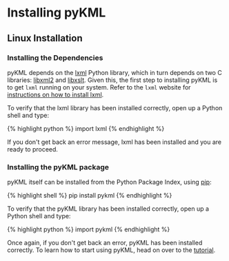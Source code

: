 # Installing pyKML

## Linux Installation

### Installing the Dependencies

pyKML depends on the [lxml](http://codespeak.net/lxml) Python library, which in turn depends on two 
C libraries:
[libxml2](http://xmlsoft.org/) and [libxslt](http://xmlsoft.org/XSLT/).
Given this, the first step to installing pyKML is to get `lxml` running on your system. 
Refer to the `lxml` website for
[instructions on how to install lxml](http://lxml.de/installation.html).

To verify that the lxml library has been installed correctly, 
open up a Python shell and type:

{% highlight python %}
import lxml
{% endhighlight %}

If you don't get back an error message, lxml has been installed and you are 
ready to proceed.


### Installing the pyKML package

pyKML itself can be installed from the Python Package Index, 
using [pip](http://pypi.python.org/pypi/pip):

{% highlight shell %}
pip install pykml
{% endhighlight %}

To verify that the pyKML library has been installed correctly, 
open up a Python shell and type:

{% highlight python %}
import pykml
{% endhighlight %}

Once again, if you don't get back an error, pyKML has been installed correctly. 
To learn how to start using pyKML, head on over to the [tutorial](tutorial.md).
